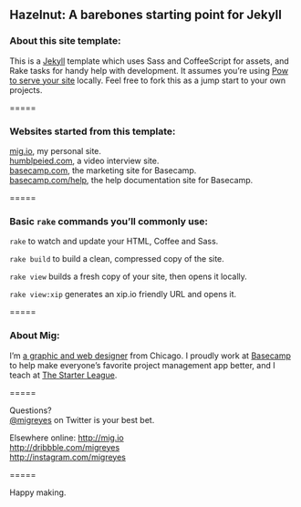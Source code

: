 
## Hazelnut: A barebones starting point for Jekyll

### About this site template:
This is a [Jekyll](http://jekyllrb.com) template which uses Sass and CoffeeScript for assets, and Rake tasks for handy help with development. It assumes you’re using [Pow to serve your site](http://pow.cx) locally. Feel free to fork this as a jump start to your own projects.

=====

### Websites started from this template:
[mig.io](http://mig.io), my personal site.  
[humblpeied.com](http://humblepied.com), a video interview site.  
[basecamp.com](http://basecamp.com), the marketing site for Basecamp.  
[basecamp.com/help](http://basecamp.com/help), the help documentation site for Basecamp.

=====

### Basic `rake` commands you’ll commonly use:
`rake` to watch and update your HTML, Coffee and Sass.

`rake build` to build a clean, compressed copy of the site.

`rake view` builds a fresh copy of your site, then opens it locally.

`rake view:xip` generates an xip.io friendly URL and opens it.

=====

### About Mig:
I’m [a graphic and web designer](http://mig.io) from Chicago. I proudly work at [Basecamp](http://basecamp.com) to help make everyone’s favorite project management app better, and I teach at [The Starter League](http://starterleague.com).

=====

Questions?  
[@migreyes](http://twitter.com/migreyes) on Twitter is your best bet.

Elsewhere online:
http://mig.io  
http://dribbble.com/migreyes  
http://instagram.com/migreyes

=====

Happy making.